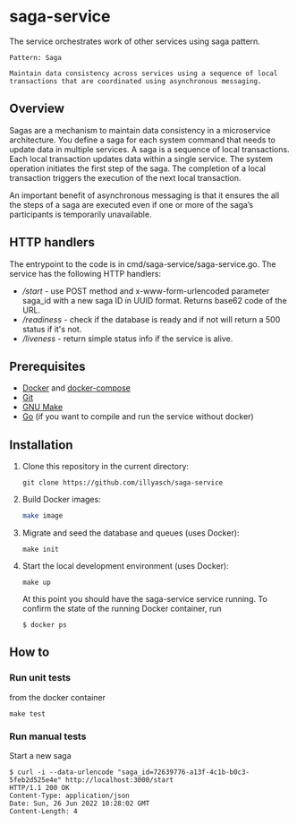 # saga-service

The service orchestrates work of other services using saga pattern.
```
Pattern: Saga

Maintain data consistency across services using a sequence of local transactions that are coordinated using asynchronous messaging.

```

## Overview

Sagas are a mechanism to maintain data consistency in a microservice architecture. 
You define a saga for each system command that needs to update data in multiple services. 
A saga is a sequence of local transactions. Each local transaction updates data within a single service.
The system operation initiates the first step of the saga. The completion of a local transaction triggers the execution of the next local transaction.

An important benefit of asynchronous messaging is that it ensures the all the steps of a saga are executed even if one or more of the saga’s participants is temporarily unavailable.

## HTTP handlers

The entrypoint to the code is in cmd/saga-service/saga-service.go. The service has the following HTTP handlers:

- _/start_ - use POST method and x-www-form-urlencoded parameter saga_id with a new saga ID in UUID format. 
Returns base62 code of the URL. 
- _/readiness_ - check if the database is ready and if not will return a 500 status if it's not.
- _/liveness_ - return simple status info if the service is alive.

## Prerequisites

- [Docker](https://www.docker.com/) and [docker-compose](https://docs.docker.com/compose/install/)
- [Git](https://git-scm.com/)
- [GNU Make](https://www.gnu.org/software/make/)
- [Go](https://golang.org/) (if you want to compile and run the service without docker)

## Installation

1. Clone this repository in the current directory:

   ```
   git clone https://github.com/illyasch/saga-service
   ```

2. Build Docker images:

   ```bash
   make image
   ```

3. Migrate and seed the database and queues (uses Docker):

   ```
   make init
   ```

3. Start the local development environment (uses Docker):

   ```
   make up
   ```

   At this point you should have the saga-service service running. To confirm the state of the running Docker container, run

   ```
   $ docker ps
   ```

## How to

### Run unit tests

from the docker container

```
make test
```

### Run manual tests

   Start a new saga
   ```
   $ curl -i --data-urlencode "saga_id=72639776-a13f-4c1b-b0c3-5feb2d525e4e" http://localhost:3000/start
   HTTP/1.1 200 OK
   Content-Type: application/json
   Date: Sun, 26 Jun 2022 10:28:02 GMT
   Content-Length: 4
   ```
